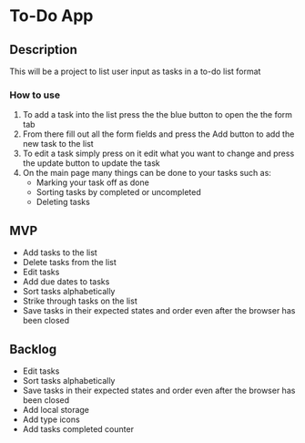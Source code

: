 # To-Do App

## Description
This will be a project to list user input as tasks in a to-do list format
### How to use
1. To add a task into the list press the the blue button to open the the form tab
2. From there fill out all the form fields and press the Add button to add the new task to the list
3. To edit a task simply press on it edit what you want to  change and press the update button to update the task
4. On the main page many things can be done to your tasks such as:
    - Marking your task off as done
    - Sorting tasks by completed or uncompleted
    - Deleting tasks


## MVP
- Add tasks to the list
- Delete tasks from the list
- Edit tasks
- Add due dates to tasks
- Sort tasks alphabetically
- Strike through tasks on the list
- Save tasks in their expected states and order even after the browser has been closed


## Backlog
- Edit tasks
- Sort tasks alphabetically
- Save tasks in their expected states and order even after the browser has been closed
- Add local storage
- Add type icons
- Add tasks completed counter